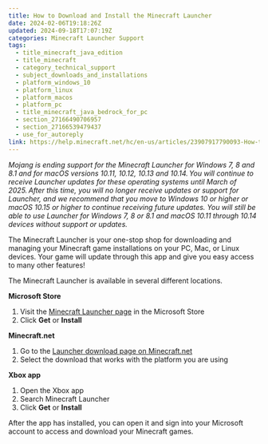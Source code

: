 ```yaml
---
title: How to Download and Install the Minecraft Launcher
date: 2024-02-06T19:18:26Z
updated: 2024-09-18T17:07:19Z
categories: Minecraft Launcher Support
tags:
  - title_minecraft_java_edition
  - title_minecraft
  - category_technical_support
  - subject_downloads_and_installations
  - platform_windows_10
  - platform_linux
  - platform_macos
  - platform_pc
  - title_minecraft_java_bedrock_for_pc
  - section_27166490706957
  - section_27166539479437
  - use_for_autoreply
link: https://help.minecraft.net/hc/en-us/articles/23907917790093-How-to-Download-and-Install-the-Minecraft-Launcher
---
```


*Mojang is ending support for the Minecraft Launcher for Windows 7, 8 and 8.1 and for macOS versions 10.11, 10.12, 10.13 and 10.14. You will continue to receive Launcher updates for these operating systems until March of 2025. After this time, you will no longer receive updates or support for Launcher, and we recommend that you move to Windows 10 or higher or macOS 10.15 or higher to continue receiving future updates. You will still be able to use Launcher for Windows 7, 8 or 8.1 and macOS 10.11 through 10.14 devices without support or updates.*

The Minecraft Launcher is your one-stop shop for downloading and managing your Minecraft game installations on your PC, Mac, or Linux devices. Your game will update through this app and give you easy access to many other features!

The Minecraft Launcher is available in several different locations.

**Microsoft Store**

1.  Visit the [Minecraft Launcher page](https://www.xbox.com/en-US/games/store/minecraft-launcher/9PGW18NPBZV5/0010) in the Microsoft Store
2.  Click **Get** or **Install**

**Minecraft.net**

1.  Go to the [Launcher download page on Minecraft.net](https://www.minecraft.net/en-us/download)
2.  Select the download that works with the platform you are using

**Xbox app**

1.  Open the Xbox app
2.  Search Minecraft Launcher
3.  Click **Get** or **Install**

After the app has installed, you can open it and sign into your Microsoft account to access and download your Minecraft games.
